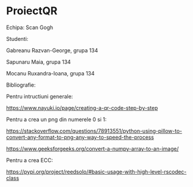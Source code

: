 # ProiectQR

Echipa: Scan Gogh

Studenti: 

Gabreanu Razvan-George, grupa 134

Sapunaru Maia, grupa 134

Mocanu Ruxandra-Ioana, grupa 134


Bibliografie:

Pentru intructiuni generale:

https://www.nayuki.io/page/creating-a-qr-code-step-by-step

Pentru a crea un png din numerele 0 si 1:

https://stackoverflow.com/questions/78913551/python-using-pillow-to-convert-any-format-to-png-any-way-to-speed-the-process

https://www.geeksforgeeks.org/convert-a-numpy-array-to-an-image/

Pentru a crea ECC:

https://pypi.org/project/reedsolo/#basic-usage-with-high-level-rscodec-class
